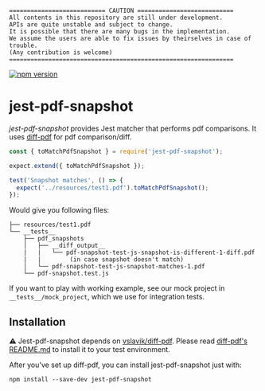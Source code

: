     =========================== CAUTION ===========================
    All contents in this repository are still under development.
    APIs are quite unstable and subject to change.
    It is possible that there are many bugs in the implementation.
    We assume the users are able to fix issues by theirselves in case of trouble.
    (Any contribution is welcome)
    ===============================================================

[![npm version](https://badge.fury.io/js/jest-pdf-snapshot.svg)](https://badge.fury.io/js/jest-pdf-snapshot)

# jest-pdf-snapshot
*jest-pdf-snapshot* provides Jest matcher that performs pdf comparisons. It uses [diff-pdf](https://vslavik.github.io/diff-pdf/) for pdf comparison/diff.

```javascript
const { toMatchPdfSnapshot } = require('jest-pdf-snapshot');

expect.extend({ toMatchPdfSnapshot });

test('Snapshot matches', () => {
  expect('../resources/test1.pdf').toMatchPdfSnapshot();
});
```

Would give you following files:

```
├── resources/test1.pdf
└── __tests__
    ├── pdf_snapshots
    │   ├── __diff_output__
    |   |   └── pdf-snapshot-test-js-snapshot-is-different-1-diff.pdf 
    |   |        (in case snapshot doesn't match) 
    │   └── pdf-snapshot-test-js-snapshot-matches-1.pdf
    └── pdf-snapshot.test.js
```

If you want to play with working example, see our mock project in `__tests__/mock_project`, which we use for integration tests.

## Installation
⚠️ Jest-pdf-snapshot depends on [vslavik/diff-pdf](https://github.com/vslavik/diff-pdf). Please read [diff-pdf's README.md](https://github.com/vslavik/diff-pdf/blob/master/README.md#obtaining-the-binaries) to install it to your test environment.

After you've set up diff-pdf, you can install jest-pdf-snapshot just with:

```shell
npm install --save-dev jest-pdf-snapshot
```
